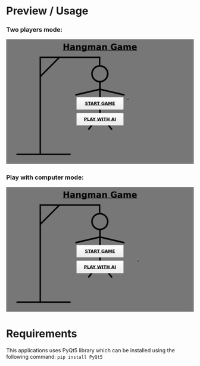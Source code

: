 # Preview / Usage
### Two players mode:
![Two players mode](/demo/1.gif)

### Play with computer mode:
![Play with computer](/demo/2.gif)

# Requirements
This applications uses PyQt5 library which can be installed using the following command:
`pip install PyQt5`